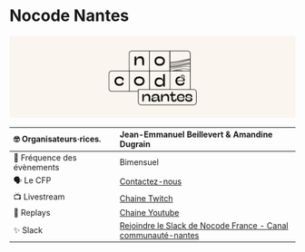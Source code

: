 # Nocode Nantes
![logo](logo.png)   

| 🤓 Organisateurs·rices.          | Jean-Emmanuel Beillevert & Amandine Dugrain    |
| :------------------------------ | :--- |
| 📆 Fréquence des évènements      | Bimensuel     |
| 🗣 Le CFP                        | [Contactez-nous](mailto:amandinedugrain@gmail.com)
| 📺 Livestream                    | [Chaine Twitch](https://www.twitch.tv/nocodefrance?lang=fr)  |
| 🎥 Replays                       | [Chaine Youtube](https://www.youtube.com/c/NocodeFrance)   |
| ✨ Slack                         | [Rejoindre le Slack de Nocode France - Canal communauté-nantes](https://join.slack.com/t/no-code-france/shared_invite/zt-1fsawk6dy-tEBJR_FA7ROMDqi9JNgVRg)    |

